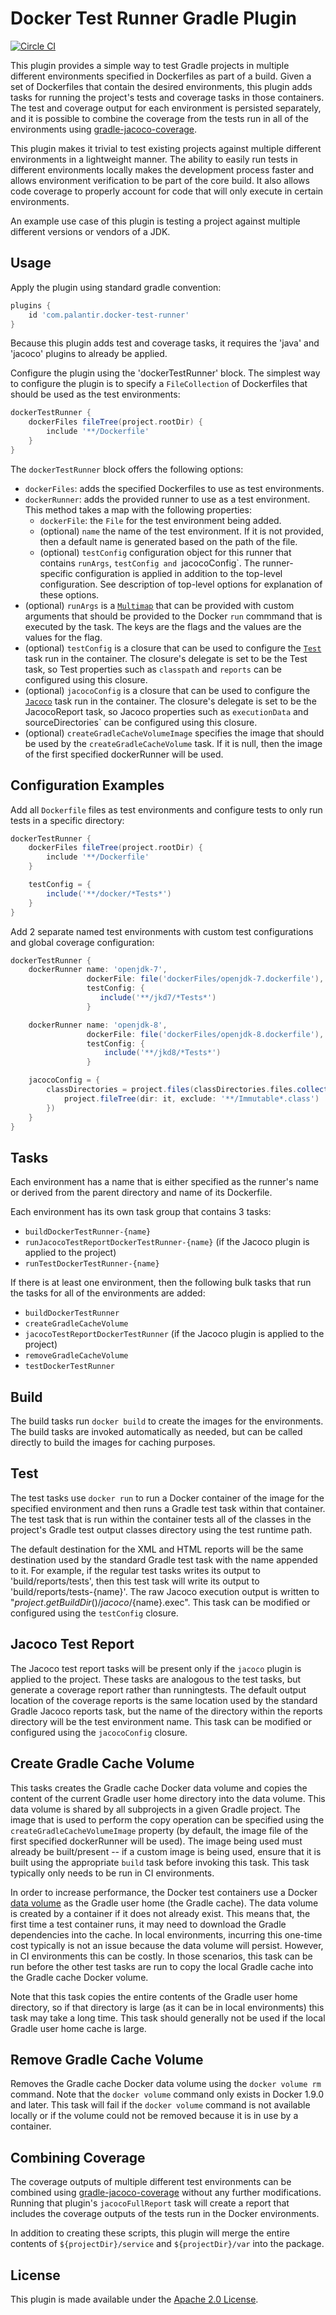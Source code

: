 Docker Test Runner Gradle Plugin
================================
[![Circle CI](https://circleci.com/gh/palantir/gradle-docker-test-runner.svg?style=svg)](https://circleci.com/gh/palantir/gradle-docker-test-runner)

This plugin provides a simple way to test Gradle projects in multiple
different environments specified in Dockerfiles as part of a build. Given a set
of Dockerfiles that contain the desired environments, this plugin adds tasks
for running the project's tests and coverage tasks in those containers. The
test and coverage output for each environment is persisted separately, and
it is possible to combine the coverage from the tests run in all of the
environments using [gradle-jacoco-coverage](https://github.com/palantir/gradle-jacoco-coverage).

This plugin makes it trivial to test existing projects against multiple
different environments in a lightweight manner. The ability to easily run tests
in different environments locally makes the development process faster and
allows environment verification to be part of the core build. It also allows
code coverage to properly account for code that will only execute in certain
environments.

An example use case of this plugin is testing a project against multiple
different versions or vendors of a JDK.

Usage
-----
Apply the plugin using standard gradle convention:

```groovy
plugins {
    id 'com.palantir.docker-test-runner'
}
```

Because this plugin adds test and coverage tasks, it requires the 'java' and
'jacoco' plugins to already be applied.

Configure the plugin using the 'dockerTestRunner' block. The simplest way to
configure the plugin is to specify a `FileCollection` of Dockerfiles that
should be used as the test environments:

```groovy
dockerTestRunner {
    dockerFiles fileTree(project.rootDir) {
        include '**/Dockerfile'
    }
}
```

The `dockerTestRunner` block offers the following options:

* `dockerFiles`: adds the specified Dockerfiles to use as test environments.
* `dockerRunner`: adds the provided runner to use as a test environment. This
 method takes a map with the following properties:
  * `dockerFile`: the `File` for the test environment being added.
  * (optional) `name` the name of the test environment. If it is not
  provided, then a default name is generated based on the path of the file.
  * (optional) `testConfig` configuration object for this runner that contains
  `runArgs`, `testConfig and `jacocoConfig`. The runner-specific configuration
  is applied in addition to the top-level configuration. See description of
  top-level options for explanation of these options.
* (optional) `runArgs` is a [`Multimap`](http://docs.guava-libraries.googlecode.com/git/javadoc/com/google/common/collect/Multimap.html)
   that can be provided with custom arguments that should be provided to the
   Docker `run` commmand that is executed by the task. The keys are the flags
   and the values are the values for the flag.
* (optional) `testConfig` is a closure that can be used to configure the
 [`Test`](https://docs.gradle.org/current/dsl/org.gradle.api.tasks.testing.Test.html)
 task run in the container. The closure's delegate is set to be the Test task,
 so Test properties such as `classpath` and `reports` can be configured using
 this closure.
* (optional) `jacocoConfig` is a closure that can be used to configure the
 [`Jacoco`](https://docs.gradle.org/current/dsl/org.gradle.testing.jacoco.tasks.JacocoReport.html)
 task run in the container. The closure's delegate is set to be the
 JacocoReport task, so Jacoco properties such as `executionData` and `
 `sourceDirectories` can be configured using this closure.
* (optional) `createGradleCacheVolumeImage` specifies the image that should be
 used by the `createGradleCacheVolume` task. If it is null, then the image of
 the first specified dockerRunner will be used.

Configuration Examples
----------------------

Add all `Dockerfile` files as test environments and configure tests to only
run tests in a specific directory:

```groovy
dockerTestRunner {
    dockerFiles fileTree(project.rootDir) {
        include '**/Dockerfile'
    }

    testConfig = {
        include('**/docker/*Tests*')
    }
}
```

Add 2 separate named test environments with custom test configurations and
global coverage configuration:

```groovy
dockerTestRunner {
    dockerRunner name: 'openjdk-7',
                 dockerFile: file('dockerFiles/openjdk-7.dockerfile'),
                 testConfig: {
                    include('**/jkd7/*Tests*')
                 }

    dockerRunner name: 'openjdk-8',
                 dockerFile: file('dockerFiles/openjdk-8.dockerfile'),
                 testConfig: {
                     include('**/jkd8/*Tests*')
                 }

    jacocoConfig = {
        classDirectories = project.files(classDirectories.files.collect {
            project.fileTree(dir: it, exclude: '**/Immutable*.class')
        })
    }
}
```

Tasks
-----
Each environment has a name that is either specified as the runner's name or
derived from the parent directory and name of its Dockerfile.

Each environment has its own task group that contains 3 tasks:
* `buildDockerTestRunner-{name}`
* `runJacocoTestReportDockerTestRunner-{name}` (if the Jacoco plugin is applied
 to the project)
* `runTestDockerTestRunner-{name}`

If there is at least one environment, then the following bulk tasks that run
the tasks for all of the environments are added:
* `buildDockerTestRunner`
* `createGradleCacheVolume`
* `jacocoTestReportDockerTestRunner` (if the Jacoco plugin is applied to the
 project)
* `removeGradleCacheVolume`
* `testDockerTestRunner`

Build
-----
The build tasks run `docker build` to create the images for the environments.
The build tasks are invoked automatically as needed, but can be called directly
to build the images for caching purposes.

Test
----
The test tasks use `docker run` to run a Docker container of the image for the
specified environment and then runs a Gradle test task within that container.
The test task that is run within the container tests all of the classes in the
project's Gradle test output classes directory using the test runtime path.

The default destination for the XML and HTML reports will be the same
destination used by the standard Gradle test task with the name appended
to it. For example, if the regular test tasks writes its output to
'build/reports/tests', then this test task will write its output to
'build/reports/tests-{name}'. The raw Jacoco execution output is written to
"${project.getBuildDir()}/jacoco/${name}.exec". This task can be modified or
configured using the `testConfig` closure.

Jacoco Test Report
------------------
The Jacoco test report tasks will be present only if the `jacoco` plugin is
applied to the project. These tasks are analogous to the test tasks, but
generate a coverage report rather than runningtests. The default output
location of the coverage reports is the same location used by the standard
Gradle Jacoco reports task, but the name of the directory within the reports
directory will be the test environment name. This task can be modified or
configured using the `jacocoConfig` closure.

Create Gradle Cache Volume
--------------------------
This tasks creates the Gradle cache Docker data volume and copies the content
of the current Gradle user home directory into the data volume. This data
volume is shared by all subprojects in a given Gradle project. The image that
is used to perform the copy operation can be specified using the
`createGradleCacheVolumeImage` property (by default, the image file of the
first specified dockerRunner will be used). The image being used must already
be built/present -- if a custom image is being used, ensure that it is built
using the appropriate `build` task before invoking this task. This task
typically only needs to be run in CI environments.

In order to increase performance, the Docker test containers use a Docker
[data volume](https://docs.docker.com/engine/userguide/containers/dockervolumes/)
as the Gradle user home (the Gradle cache). The data volume is created by a
container if it does not already exist. This means that, the first time a test
container runs, it may need to download the Gradle dependencies into the cache.
In local environments, incurring this one-time cost typically is not an issue
because the data volume will persist. However, in CI environments this can be
costly. In those scenarios, this task can be run before the other test tasks
are run to copy the local Gradle cache into the Gradle cache Docker volume.

Note that this task copies the entire contents of the Gradle user home
directory, so if that directory is large (as it can be in local environments)
this task may take a long time. This task should generally not be used if the
local Gradle user home cache is large.

Remove Gradle Cache Volume
--------------------------
Removes the Gradle cache Docker data volume using the `docker volume rm`
command. Note that the `docker volume` command only exists in Docker 1.9.0 and
later. This task will fail if the `docker volume` command is not available
locally or if the volume could not be removed because it is in use by a
container.

Combining Coverage
------------------
The coverage outputs of multiple different test environments can be combined
using [gradle-jacoco-coverage](https://github.com/palantir/gradle-jacoco-coverage)
without any further modifications. Running that plugin's `jacocoFullReport`
task will create a report that includes the coverage outputs of the tests
run in the Docker environments.

In addition to creating these scripts, this plugin will merge the entire
contents of `${projectDir}/service` and `${projectDir}/var` into the package.

License
-------
This plugin is made available under the [Apache 2.0 License](http://www.apache.org/licenses/LICENSE-2.0).

